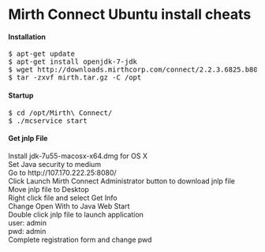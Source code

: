 Mirth Connect Ubuntu install cheats
===================================

<h4>Installation</h4>
<pre>
$ apt-get update
$ apt-get install openjdk-7-jdk
$ wget http://downloads.mirthcorp.com/connect/2.2.3.6825.b80/mirthconnect-2.2.3.6825.b80-unix.tar.gz -O mirth.tar.gz
$ tar -zxvf mirth.tar.gz -C /opt
</pre>

<h4>Startup</h4>
<pre>
$ cd /opt/Mirth\ Connect/
$ ./mcservice start
</pre>

<h4>Get jnlp File</h4>
<p>
Install jdk-7u55-macosx-x64.dmg for OS X<br>
Set Java security to medium<br>
Go to http://107.170.222.25:8080/<br>
Click Launch Mirth Connect Administrator button to download jnlp file<br>
Move jnlp file to Desktop<br>
Right click file and select Get Info<br>
Change Open With to Java Web Start<br>
Double click jnlp file to launch application<br>
user: admin<br>
pwd: admin<br>
Complete registration form and change pwd<br>
</p>














